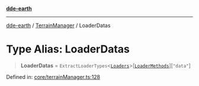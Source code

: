 [**dde-earth**](../../../../README.md)

***

[dde-earth](../../../../globals.md) / [TerrainManager](../README.md) / LoaderDatas

# Type Alias: LoaderDatas

> **LoaderDatas** = `ExtractLoaderTypes`\<[`Loaders`](../interfaces/Loaders.md)\>\[[`LoaderMethods`](LoaderMethods.md)\]\[`"data"`\]

Defined in: [core/terrainManager.ts:128](https://github.com/dde-platform/dde-earth/blob/71bf8cd183d78890e103803e0d8bb92050729fda/packages/dde-earth/src/core/terrainManager.ts#L128)
